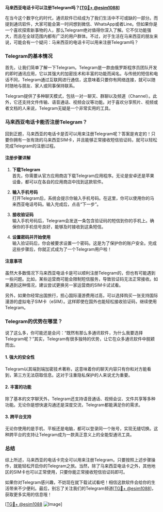 **马来西亚电话卡可以注册Telegram吗？[[TG💪+ @esim1088](https://t.me/s/esim1088)]**

在当今这个数字化的时代，通讯软件已经成为了我们生活中不可或缺的一部分。而提到通讯软件，大家可能会第一时间想到微信、WhatsApp或者Line。但如果你是一个喜欢探索新事物的人，那么Telegram绝对值得你深入了解。它不仅功能强大，而且在全球范围内都有广泛的用户群体。不过，对于生活在马来西亚的朋友来说，可能会有一个疑问：马来西亚的电话卡可以用来注册Telegram吗？

### Telegram的基本情况

首先，让我们简单了解一下Telegram。Telegram是一款由俄罗斯程序员团队开发的即时通讯应用，它以其强大的加密技术和丰富的功能而闻名。与传统的短信和电话不同，Telegram通过互联网进行通信，这意味着只要你有网络连接，就可以随时随地与朋友、家人或同事保持联系。

Telegram提供了多种聊天模式，包括一对一聊天、群聊以及频道（Channel）。此外，它还支持文件传输、语音通话、视频会议等功能。对于喜欢分享照片、视频或者文档的人来说，Telegram无疑是一个非常实用的工具。

### 马来西亚电话卡能否注册Telegram？

回到正题，马来西亚的电话卡是否可以用来注册Telegram呢？答案是肯定的！只要你拥有一张有效的马来西亚SIM卡，并且能够正常接收短信验证码，就可以轻松完成Telegram的注册过程。

#### 注册步骤详解

1. **下载Telegram**  
   首先，你需要从官方应用商店下载Telegram应用程序。无论是安卓还是苹果设备，都可以在各自的应用商店中找到这款软件。

2. **输入手机号码**  
   打开Telegram后，系统会提示你输入手机号码。在这里，你可以使用你的马来西亚电话号码。输入完成后，点击“下一步”。

3. **接收验证码**  
   输入手机号码后，Telegram会发送一条包含验证码的短信到你的手机上。确保你的手机信号良好，能够及时接收到这条短信。

4. **设置密码并开始使用**  
   输入验证码后，你会被要求设置一个密码。这是为了保护你的账户安全。完成这些步骤后，你就正式成为了一个Telegram用户啦！

#### 注意事项

虽然大多数情况下马来西亚电话卡是可以顺利注册Telegram的，但也有可能遇到一些问题。比如，某些运营商可能会限制短信服务，导致验证码无法正常接收。如果遇到这种情况，建议尝试更换另一家运营商的SIM卡试试看。

另外，如果你经常出国旅行，担心国际漫游费用过高，可以选择购买一张支持国际漫游的虚拟电子SIM卡（eSIM）。这样即使在国外也能轻松接收验证码，继续使用Telegram。

### Telegram的优势在哪里？

说了这么多，你可能还是会问：“既然有那么多通讯软件，为什么我要选择Telegram呢？”其实，Telegram有很多独特的优势，让它在众多通讯软件中脱颖而出。

#### 1. 强大的安全性
Telegram以其端到端加密技术著称，这意味着你的聊天内容只有你和对方能看到，第三方无法窃取信息。这对于注重隐私保护的人来说尤为重要。

#### 2. 丰富的功能
除了基本的文字聊天外，Telegram还支持语音通话、视频会议、文件共享等多种功能。无论你是想快速沟通还是深度交流，Telegram都能满足你的需求。

#### 3. 跨平台支持
无论你使用的是手机、平板还是电脑，都可以登录同一个账号，实现无缝切换。这种跨平台的支持让Telegram成为一款真正意义上的全能型通讯工具。

### 总结

综上所述，马来西亚的电话卡完全可以用来注册Telegram。只要按照上述步骤操作，就能轻松开启你的Telegram之旅。当然，除了马来西亚电话卡之外，其他地区的SIM卡也可以正常使用，只要你能正常接收短信验证码即可。

如果你对Telegram感兴趣，不妨现在就下载试试看吧！相信这款软件会给你的生活带来不少便利。最后，别忘了关注我们的Telegram频道[[TG💪+ @esim1088](https://t.me/s/esim1088)]，获取更多实用的信息哦！

[[TG💪+ @esim1088](https://t.me/s/esim1088) ![Image](https://i.postimg.cc/4NQfJmqS/Snipaste-2025-05-13-00-14-12.png)]